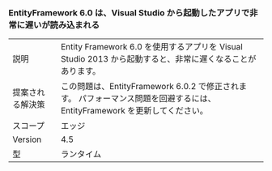 ### <a name="entityframework-60-loads-very-slowly-in-apps-launched-from-visual-studio"></a>EntityFramework 6.0 は、Visual Studio から起動したアプリで非常に遅いが読み込まれる

|   |   |
|---|---|
|説明|Entity Framework 6.0 を使用するアプリを Visual Studio 2013 から起動すると、非常に遅くなることがあります。|
|提案される解決策|この問題は、EntityFramework 6.0.2 で修正されます。 パフォーマンス問題を回避するには、EntityFramework を更新してください。|
|スコープ|エッジ|
|Version|4.5|
|型|ランタイム|

